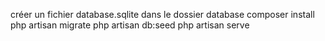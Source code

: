 créer un fichier database.sqlite dans le dossier database
composer install
php artisan migrate
php artisan db:seed
php artisan serve
